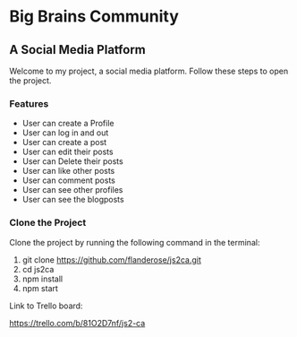# Big Brains Community

## A Social Media Platform

Welcome to my project, a social media platform. Follow these steps to open the project.

### Features

- User can create a Profile
- User can log in and out
- User can create a post
- User can edit their posts
- User can Delete their posts
- User can like other posts
- User can comment posts
- User can see other profiles
- User can see the blogposts

### Clone the Project

   
Clone the project by running the following command in the terminal:

1. git clone https://github.com/flanderose/js2ca.git
2. cd js2ca
3. npm install
4. npm start


Link to Trello board:

https://trello.com/b/81O2D7nf/js2-ca
